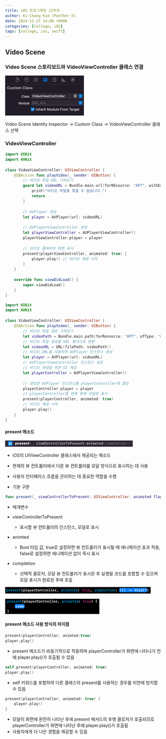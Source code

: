 ```yaml
---
title: iOS 프로그래밍 13주차
author: Ki-Chang Kim (Panther K)
date: 2024-11-27 14:00 +0900
categories: [College, iOS]
tags: [college, ios, swift]
---
```


## Video Scene

### Video Scene 스토리보드와 VideoViewController 클래스 연결

![week13-1](/assets/img/post/24-11-27/1.png)

Video Scene Identity Inspector -> Custom Class -> VideoViewController 클래스 선택

### VideoViewController

```swift
import UIKit
import AVKit

class VideoViewController: UIViewController {
    @IBAction func playVideo(_ sender: UIButton) {
        // 비디오 파일 URL 가져오기
        guard let videoURL = Bundle.main.url(forREsource: "APT", withExtension: "mp4") else {
            print("비디오 파일을 찾을 수 없습니다.")
            return
        }

        // AVPlayer 생성
        let player = AVPlayer(url: videoURL)

        // AVPlayerViewController 생성
        let playerViewController = AVPlayerViewController()
        playerViewController.player = player

        // 비디오 플레이어 화면 표시
        present(playerViewController, animated: true) {
            player.play() // 비디오 재생 시작
        }
    }

    override func viewDidLoad() {
        super.viewDidLoad()
    }
}
```

```swift
import UIKit
import AVKit

class VideoViewController: UIViewController {
    @IBAction func playVideo(_ sender: UIButton) {
        // 비디오 파일 경로 가져오기
        let videoPath = Bundle.main.path(forResource: "APT", ofType: "mp4")
        // 비디오 파일 경로를 URL 형식으로 변환
        let videoURL = URL(filePath: videoPath!)
        // 비디오 URL을 사용하여 AVPlayer 인스턴스 생성
        let player = AVPlayer(url: videoURL)
        // AVPlayerViewController 인스턴스 생성
        // 비디오 재생을 위한 UI 제공
        let playerController = AVPlayerViewController()

        // 생성한 AVPlayer 인스턴스를 playerController에 할당
        playerController.player = player
        // playerController를 현재 뷰에 모달로 표시
        present(playerController, animated: true)
        // 비디오 재생 시작
        player.play()
    }
}
```

#### present 메소드

![week13-2](/assets/img/post/24-11-27/2.png)

- iOS의 UIViewController 클래스에서 제공되는 메소드
- 현재의 뷰 컨트롤러에서 다른 뷰 컨트롤러를 모달 방식으로 표시하는 데 사용
- 사용자 인터페이스 흐름을 관리하는 데 중요한 역할을 수행

- 기본 구문

```swift
func present(_ viewControllerToPresent: UIViewController, animated flag: Bool, completion: (() -> Void)?)
```

- 매개변수

- viewControllerToPresent
    + 표시할 뷰 컨트롤러의 인스턴스, 모달로 표시
- animted
    + Bool 타입 값, true로 설정하면 뷰 컨트롤러가 표시될 때 애니메이션 효과 적용, false로 설정하면 애니메이션 없이 즉시 표시
- completion
    + 선택적 클로저, 모달 뷰 컨트롤러가 표시된 후 실행될 코드를 포함할 수 있으며 모달 표시가 완료된 후에 호출

![week13-3](/assets/img/post/24-11-27/3.png)

![week13-4](/assets/img/post/24-11-27/4.png)

#### present 메소드 사용 방식의 차이점

```swift
present(playerController, animted:true)
player.play()
```

- present 메소드가 비동기적으로 작동하며 playerController가 화면에 나타나기 전에 player.play()가 호출될 수 있음

```swift
self.present(playerController, animated: true)
player.play()
```

- self 키워드를 포함하여 다른 클래스의 present를 사용하는 경우를 미연에 방지할 수 있음

```swift
present(playerController, animated: true) {
    player.play()
}
```

- 모달이 화면에 완전히 나타난 후에 present 메서드의 후행 클로저가 호출되므로 playerController가 화면에 나타난 후에 player.play()가 호출됨
- 사용자에게 더 나은 경험을 제공할 수 있음